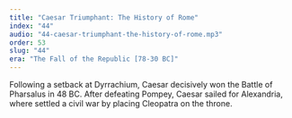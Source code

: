 ```yaml
---
title: "Caesar Triumphant: The History of Rome"
index: "44"
audio: "44-caesar-triumphant-the-history-of-rome.mp3"
order: 53
slug: "44"
era: "The Fall of the Republic [78-30 BC]"
---
```


Following a setback at Dyrrachium, Caesar decisively won the Battle of Pharsalus in 48 BC. After defeating Pompey, Caesar sailed for Alexandria, where settled a civil war by placing Cleopatra on the throne.


